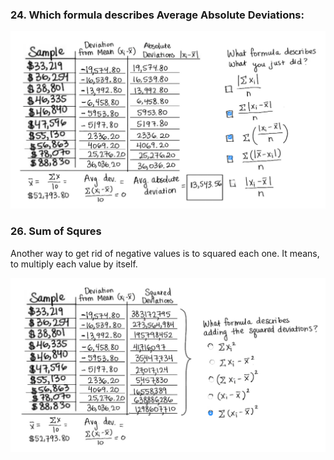 ### 24. Which formula describes Average Absolute Deviations:

![Formula for absolute Deviation](avg_abs_dev_formula.png)

### 26. Sum of Squres

Another way to get rid of negative values is to squared each one. It means, to multiply each value by itself.

![Formula squared devitions](sum_squared_deviation_formula.png)